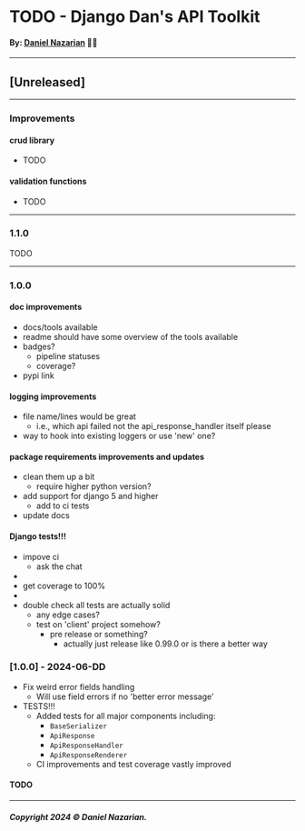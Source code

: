 # TODO - Django Dan's API Toolkit
#### By: [Daniel Nazarian](https://danielnazarian) 🐧👹

-------------------------------------------------------
## [Unreleased]
----
### Improvements

#### crud library
- TODO


#### validation functions
- TODO


-----
### 1.1.0



TODO



-----
### 1.0.0



#### doc improvements
- docs/tools available
- readme should have some overview of the tools available
- badges?
    - pipeline statuses
    - coverage?
- pypi link



#### logging improvements
- file name/lines would be great
    - i.e., which api failed not the api_response_handler itself please
- way to hook into existing loggers or use 'new' one?



#### package requirements improvements and updates
- clean them up a bit
    - require higher python version?
- add support for django 5 and higher
    - add to ci tests
- update docs




#### Django tests!!!
- impove ci
    - ask the chat
-
- get coverage to 100%
-
- double check all tests are actually solid
    - any edge cases?
    - test on 'client' project somehow?
        - pre release or something?
            - actually just release like 0.99.0 or is there a better way




### [1.0.0] - 2024-06-DD
- Fix weird error fields handling
    - Will use field errors if no 'better error message'
- TESTS!!!
    - Added tests for all major components including:
        - `BaseSerializer`
        - `ApiResponse`
        - `ApiResponseHandler`
        - `ApiResponseRenderer`
    - CI improvements and test coverage vastly improved
#### TODO

-------------------------------------------------------

##### Copyright 2024 © Daniel Nazarian.
